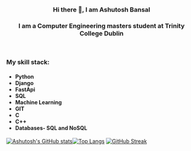 <h3 align="center">Hi there 👋, I am Ashutosh Bansal</h3>


<!--
**Ashutosh2302/Ashutosh2302** is a ✨ _special_ ✨ repository because its `README.md` (this file) appears on your GitHub profile.

Here are some ideas to get you started:

- 🔭 I’m currently working on ...
- 🌱 I’m currently learning ...
- 👯 I’m looking to collaborate on ...
- 🤔 I’m looking for help with ...
- 💬 Ask me about ...
- 📫 How to reach me: ...
- 😄 Pronouns: ...
- ⚡ Fun fact: ...
-->
<h3 align="center">I am a Computer Engineering masters student at Trinity College Dublin</h3>

<br/>

<!-- <h4 align="center">Ever since I was a kid, I'd always wondered how things work on the internet which made me eager to learn something about how the internet works and that's when I learned to create web pages for the first time. Gradually, learned full-stack Web Development practicing various courses on the online platform.</h4>

<p align="center">
  <img src="coder.gif" alt="animated" height="350px" width="500px"/>
</p> -->


<!-- <h4 align="center">This passion carried me to my education in the field of Computer Engineering at Trinity College Dublin and Thapar Institute. And it was here when I learned how much there was yet to learn. Which later drove me towards Artificial Intelligence. So, I've started learning Deep Learning and Computer Vision aswell.</h4>
<br/>
<br/> -->
<h3 align="left">My skill stack:</h3>


<h4 align=""><ul>
  <li>Python</li>
  <li>Django</li>
  <li>FastApi</li>
  <li>SQL</li>
  <li>Machine Learning</li>
  <li>GIT</li>
  <li>C</li>
  <li>C++</li>
  <li>Databases- SQL and NoSQL</li>
</ul>
</h4>


[![Ashutosh's GitHub stats](https://github-readme-stats.vercel.app/api?username=Ashutosh2302&show_icons=true&theme=radical)](https://github.com/anuraghazra/github-readme-stats)[![Top Langs](https://github-readme-stats.vercel.app/api/top-langs/?username=Ashutosh2302&show_icons=true&theme=radical)](https://github.com/anuraghazra/github-readme-stats)
[![GitHub Streak](https://github-readme-streak-stats.herokuapp.com/?user=Ashutosh2302&show_icons=true&theme=radical)](https://git.io/streak-stats) 
